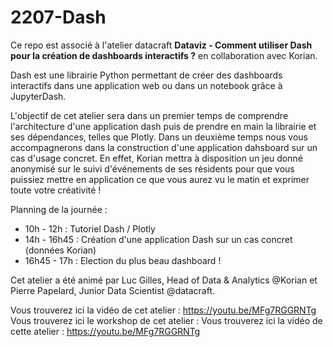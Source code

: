 # 2207-Dash

Ce repo est associé à l'atelier datacraft **Dataviz - Comment utiliser Dash pour la création de dashboards interactifs ?** en collaboration avec Korian. 

Dash est une librairie Python permettant de créer des dashboards interactifs dans une application web ou dans un notebook grâce à JupyterDash. 
 
L'objectif de cet atelier sera dans un premier temps de comprendre l'architecture d'une application dash puis de prendre en main la librairie et ses dépendances, telles que Plotly.  Dans un deuxième temps nous vous accompagnerons dans la construction d'une application dahsboard sur un cas d'usage concret. En effet, Korian mettra à disposition un jeu donné anonymisé sur le suivi d'événements de ses résidents pour que vous puissiez mettre en application ce que vous aurez vu le matin et exprimer toute votre créativité !

Planning de la journée :
- 10h - 12h : Tutoriel Dash / Plotly
- 14h - 16h45 : Création d'une application Dash sur un cas concret (données Korian)
- 16h45 - 17h : Election du plus beau dashboard !

Cet atelier a été animé par Luc Gilles, Head of Data & Analytics @Korian et Pierre Papelard, Junior Data Scientist @datacraft. 

Vous trouverez ici la vidéo de cet atelier : https://youtu.be/MFg7RGGRNTg
Vous trouverez ici le workshop de cet atelier : Vous trouverez ici la vidéo de cette atelier : https://youtu.be/MFg7RGGRNTg
